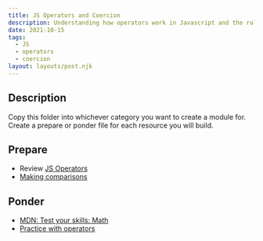 ```yaml
---
title: JS Operators and Coercion
description: Understanding how operators work in Javascript and the role that coercion plays when using them.
date: 2021-10-15
tags:
  - JS
  - operators
  - coercion
layout: layouts/post.njk
---
```


## Description

Copy this folder into whichever category you want to create a module for. Create a prepare or ponder file for each resource you will build.

## Prepare

- Review [JS Operators](https://www.w3schools.com/jsref/jsref_operators.asp)
- [Making comparisons](prepare1/)

## Ponder

- [MDN: Test your skills: Math](https://developer.mozilla.org/en-US/docs/Learn/JavaScript/First_steps/Test_your_skills:_Math)
- [Practice with operators](ponder1/)
